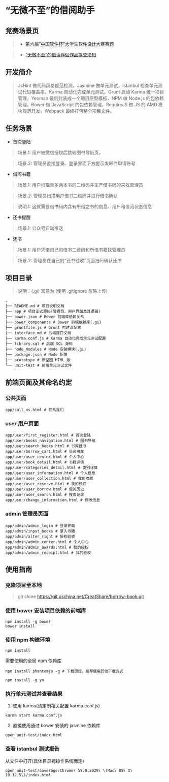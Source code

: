 # “无微不至”的借阅助手

## 竞赛场景页

> * [第六届“中国软件杯”大学生软件设计大赛赛题](http://www.cnsoftbei.com/bencandy.php?fid=148&aid=1532)

> * [“无微不至”的借读伴侣作品提交须知](http://www.cnsoftbei.com/bencandy.php?fid=148&aid=1562)

## 开发简介

> JsHint 做代码风格规范检测，Jasmine 做单元测试，Istanbul 检查单元测试代码覆盖率，Karma 自动化完成单元测试，Grunt 启动 Karma 统一项目管理，Yeoman 最后封装成一个项目原型模板，NPM 做 Node.js 的包依赖管理，Bower 做 JavaScript 的包依赖管理，RequireJS 做 JS 的 AMD 模块规范开发，Webpack 最终打包整个项目文件。

## 任务场景

* 首次登陆

> 场景.1: 用户被微信授权后跳转图书导航页。

> 场景.2: 管理员直接登录、登录界面下方提示发邮件申请账号

* 借阅书籍

> 场景.1: 用户扫描至多两本书的二维码并生产借书码的来找管理员

> 场景.2: 管理员扫描用户借书二维码并进行借书确认

> 说明.1: 这就需要借书码内含有所借之书的信息、用户和借阅状态信息

* 还书提醒

> 场景.1: 公众号自动推送

* 还书

> 场景.1: 用户凭借自己的借书二维码和所借书籍找管理员

> 场景.2: 管理员在自己的“还书验收”页面扫码确认还书

## 项目目录

> 说明：(.gi) 寓意为 (使用 .gitignore 忽略上传)

```
.
├── README.md # 项目说明文档
├── app # 项目正式源码(管理员、用户界面及其逻辑)
├── bower.json # Bower 前端库依赖关系
├── bower_components # Bower 前端依赖库(.gi)
├── gruntfile.js # Grunt 构建流配置
├── interface.md # 后端接口文档
├── karma.conf.js # Karma 自动化完成单元测试配置
├── library.sql # 后端 SQL 源码
├── node_modules # Node 安装模块(.gi)
├── package.json # Node 配置
├── prototype # 原型图 HTML 版
└── unit-test # 前端单元测试文件
```

## 前端页面及其命名约定

### 公共页面

```
app/call_us.html # 联系我们
```

### user 用户页面

```
app/user/first_register.html # 首次登陆
app/user/books_navigation.html # 图书导航
app/user/search_books.html # 书库搜书
app/user/borrow_cart.html # 借阅书车
app/user/user_center.html # 个人中心
app/user/book_detail.html # 书籍详情
app/user/categories_detail.html # 类别详情
app/user/user_information.html # 个人信息
app/user/user_collection.html # 我的收藏
app/user/user_reserve.html # 我的预订
app/user/user_borrow.html # 借阅历史
app/user/user_search.html # 搜索记录
app/user/change_information.html # 修改信息
```

### admin 管理员页面

```
app/admin/admin_login # 登录界面
app/admin/input_books # 录入书籍
app/admin/alter_right # 授权验收
app/admin/admin_center.html # 个人中心
app/admin/admin_awards.html # 我的授权
app/admin/admin_receipt.html # 我的验收
```

## 使用指南

### 克隆项目至本地

> git clone https://git.oschina.net/CreatShare/borrow-book.git

### 使用 bower 安装项目依赖的前端库

```
npm install -g bower
bower install
```

### 使用 npm 构建环境

```
npm install
```

需要使用的全局 npm 依赖库

```
npm install phantomjs -g # 下载很慢，推荐使用其他下载方式
```

```
npm install -g yo
```

### 执行单元测试并查看结果

1. 使用 karma(请定制相关配置 karma.conf.js)

```
karma start karma.conf.js
```

2. 直接使用通过 bower 安装的 jasmine 依赖库 

```
open unit-test/index.html
```

### 查看 istanbul 测试报告

从文件中打开(具体目录视操作系统而定)

```
open unit-test/coverage/Chrome\ 58.0.3029\ \(Mac\ OS\ X\ 10.12.5\)/index.html
```
